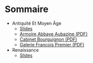 <!-- TITLE: Cours d'Histoire de l'Art -->
<!-- SUBTITLE: Page d'accueil des cours d'Histoire de l'Art -->

# Sommaire
* Antiquité Et Moyen Âge
	* [Slides](https://docs.google.com/presentation/d/1FtUM6E7QCVqZ6B6ES6yztA8E1HrkTtD81H28z_poK6c/edit#slide=id.p1 "Antiquité Et Moyen-Âge")
	* [Armoire Abbaye Aubazine (PDF)](/uploads/histoire-de-l-art/armoire-abbaye-aubazine.pdf "Armoire Abbaye Aubazine")
	* [Cabinet Bourguignon (PDF)](/uploads/histoire-de-l-art/cabinet-bourguignon.pdf "Cabinet Bourguignon")
	* [Galerie Francois Premier (PDF)](/uploads/histoire-de-l-art/galerie-francois-premier.pdf "Galerie Francois Premier")
* Renaissance
	* [Slides](https://docs.google.com/presentation/d/1k5KWm_4uXRZuv8w3mxs15SB5kN7J0_EC0YRCqftsrvg/edit?usp=sharing "Renaissance")


